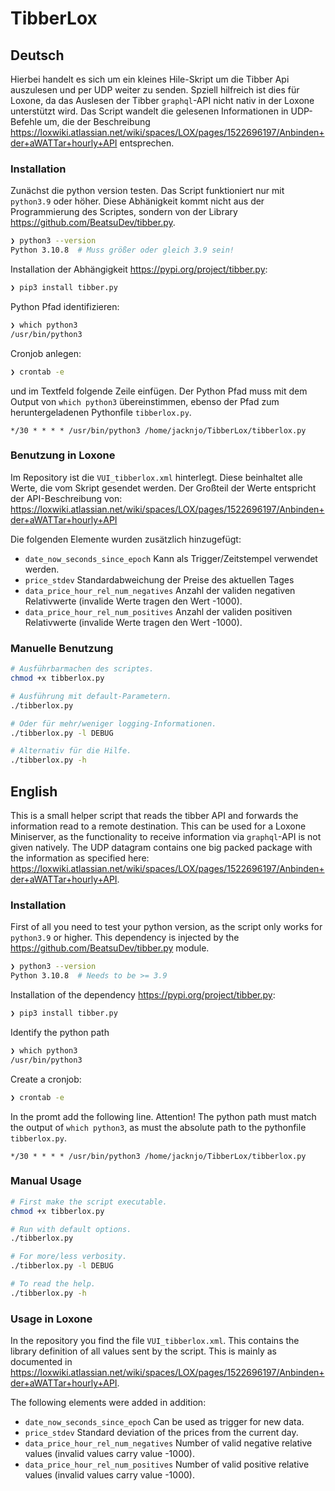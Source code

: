 # TibberLox

## Deutsch
Hierbei handelt es sich um ein kleines Hile-Skript um die Tibber Api auszulesen und per UDP weiter zu senden. Spziell hilfreich ist dies für Loxone, da das Auslesen der Tibber `graphql`-API nicht nativ in der Loxone unterstützt wird. Das Script wandelt die gelesenen Informationen in UDP-Befehle um, die der Beschreibung https://loxwiki.atlassian.net/wiki/spaces/LOX/pages/1522696197/Anbinden+der+aWATTar+hourly+API entsprechen.

### Installation
Zunächst die python version testen. Das Script funktioniert nur mit `python3.9` oder höher. Diese Abhänigkeit kommt nicht aus der Programmierung des Scriptes, sondern von der Library https://github.com/BeatsuDev/tibber.py.

``` bash
❯ python3 --version
Python 3.10.8  # Muss größer oder gleich 3.9 sein!
```

Installation der Abhängigkeit https://pypi.org/project/tibber.py:
``` bash
❯ pip3 install tibber.py
```

Python Pfad identifizieren:
``` bash
❯ which python3
/usr/bin/python3
```

Cronjob anlegen:
``` bash
❯ crontab -e
```

und im Textfeld folgende Zeile einfügen. Der Python Pfad muss mit dem Output von `which python3` übereinstimmen, ebenso der Pfad zum heruntergeladenen Pythonfile `tibberlox.py`.
```
*/30 * * * * /usr/bin/python3 /home/jacknjo/TibberLox/tibberlox.py
```

### Benutzung in Loxone
Im Repository ist die `VUI_tibberlox.xml` hinterlegt. Diese beinhaltet alle Werte, die vom Skript gesendet werden. Der Großteil der Werte entspricht der API-Beschreibung von: https://loxwiki.atlassian.net/wiki/spaces/LOX/pages/1522696197/Anbinden+der+aWATTar+hourly+API

Die folgenden Elemente wurden zusätzlich hinzugefügt:
- `date_now_seconds_since_epoch` Kann als Trigger/Zeitstempel verwendet werden.
- `price_stdev` Standardabweichung der Preise des aktuellen Tages
- `data_price_hour_rel_num_negatives` Anzahl der validen negativen Relativwerte (invalide Werte tragen den Wert -1000).
- `data_price_hour_rel_num_positives` Anzahl der validen positiven Relativwerte (invalide Werte tragen den Wert -1000).


### Manuelle Benutzung

``` bash
# Ausführbarmachen des scriptes.
chmod +x tibberlox.py

# Ausführung mit default-Parametern.
./tibberlox.py

# Oder für mehr/weniger logging-Informationen.
./tibberlox.py -l DEBUG

# Alternativ für die Hilfe.
./tibberlox.py -h
```

## English
This is a small helper script that reads the tibber API and forwards the information read to a remote destination. This can be used for a Loxone Miniserver, as the functionality to receive information via `graphql`-API is not given natively. The UDP datagram contains one big packed package with the information as specified here: https://loxwiki.atlassian.net/wiki/spaces/LOX/pages/1522696197/Anbinden+der+aWATTar+hourly+API.

### Installation
First of all you need to test your python version, as the script only works for `python3.9` or higher. This dependency is injected by the https://github.com/BeatsuDev/tibber.py module.

``` bash
❯ python3 --version
Python 3.10.8  # Needs to be >= 3.9
```

Installation of the dependency https://pypi.org/project/tibber.py:
``` bash
❯ pip3 install tibber.py
```

Identify the python path
``` bash
❯ which python3
/usr/bin/python3
```

Create a cronjob:
``` bash
❯ crontab -e
```

In the promt add the following line. Attention! The python path must match the output of `which python3`, as must the absolute path to the pythonfile `tibberlox.py`.
```
*/30 * * * * /usr/bin/python3 /home/jacknjo/TibberLox/tibberlox.py
```

### Manual Usage

``` bash
# First make the script executable.
chmod +x tibberlox.py

# Run with default options.
./tibberlox.py

# For more/less verbosity.
./tibberlox.py -l DEBUG

# To read the help.
./tibberlox.py -h
```


### Usage in Loxone

In the repository you find the file `VUI_tibberlox.xml`. This contains the library definition of all values sent by the script. This is mainly as documented in https://loxwiki.atlassian.net/wiki/spaces/LOX/pages/1522696197/Anbinden+der+aWATTar+hourly+API.

The following elements were added in addition:
- `date_now_seconds_since_epoch` Can be used as trigger for new data.
- `price_stdev` Standard deviation of the prices from the current day.
- `data_price_hour_rel_num_negatives` Number of valid negative relative values (invalid values carry value -1000).
- `data_price_hour_rel_num_positives` Number of valid positive relative values (invalid values carry value -1000).
